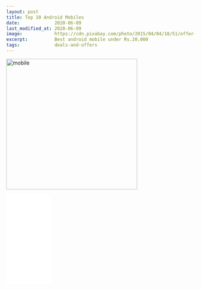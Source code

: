 ```yaml
---
layout: post
title: Top 10 Android Mobiles
date:             2020-06-09
last_modified_at: 2020-06-09
image:            https://cdn.pixabay.com/photo/2015/04/04/18/51/offer-706850_960_720.jpg
excerpt:          Best android mobile under Rs.20,000
tags:             deals-and-offers
---
```


<p><img src="https://cdn.pixabay.com/photo/2015/04/04/18/51/offer-706850_960_720.jpg" width="350" height="350" alt="mobile"></p>

<iframe style="width:120px;height:240px;" marginwidth="0" marginheight="0" scrolling="no" frameborder="0" src="//ws-in.amazon-adsystem.com/widgets/q?ServiceVersion=20070822&OneJS=1&Operation=GetAdHtml&MarketPlace=IN&source=ac&ref=tf_til&ad_type=product_link&tracking_id=googlepass0c-21&marketplace=amazon&region=IN&placement=B07HGGYWL6&asins=B07HGGYWL6&linkId=b389ea0808795bcc408e3434df61f05c&show_border=true&link_opens_in_new_window=true&price_color=333333&title_color=0066c0&bg_color=ffffff">
    </iframe>
